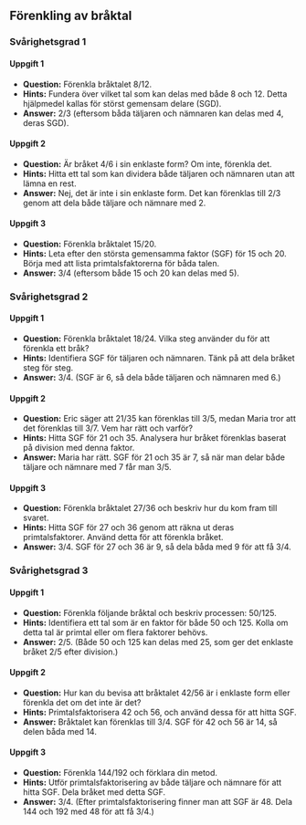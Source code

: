 ## Förenkling av bråktal

### Svårighetsgrad 1

#### Uppgift 1
- **Question:** Förenkla bråktalet 8/12.
- **Hints:** Fundera över vilket tal som kan delas med både 8 och 12. Detta hjälpmedel kallas för störst gemensam delare (SGD).
- **Answer:** 2/3 (eftersom båda täljaren och nämnaren kan delas med 4, deras SGD).

#### Uppgift 2
- **Question:** Är bråket 4/6 i sin enklaste form? Om inte, förenkla det.
- **Hints:** Hitta ett tal som kan dividera både täljaren och nämnaren utan att lämna en rest.
- **Answer:** Nej, det är inte i sin enklaste form. Det kan förenklas till 2/3 genom att dela både täljare och nämnare med 2.

#### Uppgift 3
- **Question:** Förenkla bråktalet 15/20.
- **Hints:** Leta efter den största gemensamma faktor (SGF) för 15 och 20. Börja med att lista primtalsfaktorerna för båda talen.
- **Answer:** 3/4 (eftersom både 15 och 20 kan delas med 5).

### Svårighetsgrad 2

#### Uppgift 1
- **Question:** Förenkla bråktalet 18/24. Vilka steg använder du för att förenkla ett bråk?
- **Hints:** Identifiera SGF för täljaren och nämnaren. Tänk på att dela bråket steg för steg.
- **Answer:** 3/4. (SGF är 6, så dela både täljaren och nämnaren med 6.)

#### Uppgift 2
- **Question:** Eric säger att 21/35 kan förenklas till 3/5, medan Maria tror att det förenklas till 3/7. Vem har rätt och varför?
- **Hints:** Hitta SGF för 21 och 35. Analysera hur bråket förenklas baserat på division med denna faktor.
- **Answer:** Maria har rätt. SGF för 21 och 35 är 7, så när man delar både täljare och nämnare med 7 får man 3/5.

#### Uppgift 3
- **Question:** Förenkla bråktalet 27/36 och beskriv hur du kom fram till svaret.
- **Hints:** Hitta SGF för 27 och 36 genom att räkna ut deras primtalsfaktorer. Använd detta för att förenkla bråket.
- **Answer:** 3/4. SGF för 27 och 36 är 9, så dela båda med 9 för att få 3/4.

### Svårighetsgrad 3

#### Uppgift 1
- **Question:** Förenkla följande bråktal och beskriv processen: 50/125.
- **Hints:** Identifiera ett tal som är en faktor för både 50 och 125. Kolla om detta tal är primtal eller om flera faktorer behövs.
- **Answer:** 2/5. (Både 50 och 125 kan delas med 25, som ger det enklaste bråket 2/5 efter division.)

#### Uppgift 2
- **Question:** Hur kan du bevisa att bråktalet 42/56 är i enklaste form eller förenkla det om det inte är det?
- **Hints:** Primtalsfaktorisera 42 och 56, och använd dessa för att hitta SGF.
- **Answer:** Bråktalet kan förenklas till 3/4. SGF för 42 och 56 är 14, så delen båda med 14.

#### Uppgift 3
- **Question:** Förenkla 144/192 och förklara din metod.
- **Hints:** Utför primtalsfaktorisering av både täljare och nämnare för att hitta SGF. Dela bråket med detta SGF.
- **Answer:** 3/4. (Efter primtalsfaktorisering finner man att SGF är 48. Dela 144 och 192 med 48 för att få 3/4.)